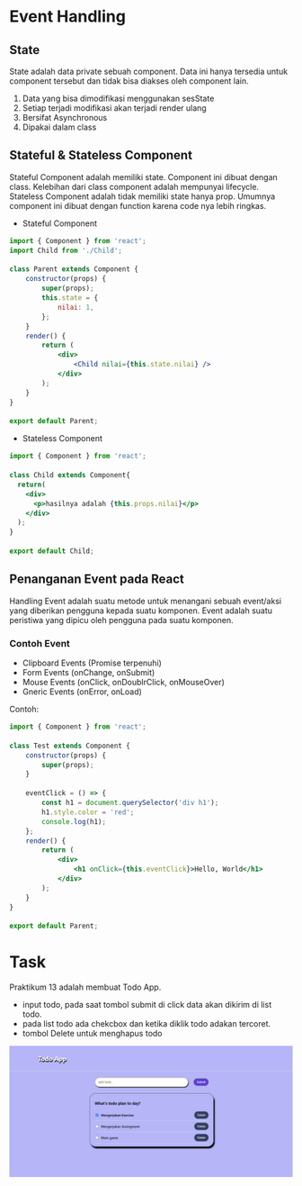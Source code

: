 # Event Handling

## State

State adalah data private sebuah component. Data ini hanya tersedia untuk component tersebut dan tidak bisa diakses oleh component lain.

1. Data yang bisa dimodifikasi menggunakan sesState
2. Setiap terjadi modifikasi akan terjadi render ulang
3. Bersifat Asynchronous
4. Dipakai dalam class

## Stateful & Stateless Component

Stateful Component adalah memiliki state. Component ini dibuat dengan class. Kelebihan dari class component adalah mempunyai lifecycle. Stateless Component adalah tidak memiliki state hanya prop. Umumnya component ini dibuat dengan function karena code nya lebih ringkas.

- Stateful Component

```jsx
import { Component } from 'react';
import Child from './Child';

class Parent extends Component {
	constructor(props) {
		super(props);
		this.state = {
			nilai: 1,
		};
	}
	render() {
		return (
			<div>
				<Child nilai={this.state.nilai} />
			</div>
		);
	}
}

export default Parent;
```

- Stateless Component

```jsx
import { Component } from 'react';

class Child extends Component{
  return(
    <div>
      <p>hasilnya adalah {this.props.nilai}</p>
    </div>
  );
}

export default Child;
```

## Penanganan Event pada React

Handling Event adalah suatu metode untuk menangani sebuah event/aksi yang diberikan pengguna kepada suatu komponen.
Event adalah suatu peristiwa yang dipicu oleh pengguna pada suatu komponen.

### Contoh Event

- Clipboard Events (Promise terpenuhi)
- Form Events (onChange, onSubmit)
- Mouse Events (onClick, onDoublrClick, onMouseOver)
- Gneric Events (onError, onLoad)

Contoh:

```jsx
import { Component } from 'react';

class Test extends Component {
	constructor(props) {
		super(props);
	}

	eventClick = () => {
		const h1 = document.querySelector('div h1');
		h1.style.color = 'red';
		console.log(h1);
	};
	render() {
		return (
			<div>
				<h1 onClick={this.eventClick}>Hello, World</h1>
			</div>
		);
	}
}

export default Parent;
```

# Task

Praktikum 13 adalah membuat Todo App.

- input todo, pada saat tombol submit di click data akan dikirim di list todo.
- pada list todo ada chekcbox dan ketika diklik todo adakan tercoret.
- tombol Delete untuk menghapus todo

![gambar](./Screenshot/event.png)
